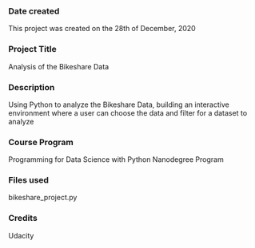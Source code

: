 ### Date created
This project was created on the 28th of December, 2020

### Project Title
Analysis of the Bikeshare Data

### Description
Using Python to analyze the Bikeshare Data, building an interactive environment where a user can choose the data and filter for a dataset to analyze

### Course Program
Programming for Data Science with Python Nanodegree Program

### Files used
bikeshare_project.py

### Credits
Udacity

